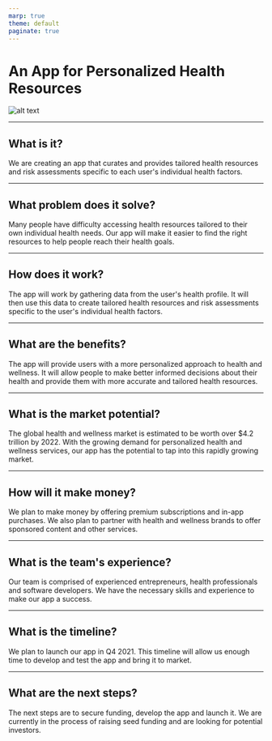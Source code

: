 ```yaml
---
marp: true
theme: default
paginate: true
---
```

# An App for Personalized Health Resources

![alt text](https://images.unsplash.com/photo-1587900885085-d40fb2cff8cb?ixlib=rb-1.2.1&ixid=eyJhcHBfaWQiOjEyMDd9&auto=format&fit=crop&w=750&q=80 "Logo Title Text 1")

---
## What is it?

We are creating an app that curates and provides tailored health resources and risk assessments specific to each user's individual health factors.

---
## What problem does it solve?

Many people have difficulty accessing health resources tailored to their own individual health needs. Our app will make it easier to find the right resources to help people reach their health goals.

---
## How does it work?

The app will work by gathering data from the user's health profile. It will then use this data to create tailored health resources and risk assessments specific to the user's individual health factors.

---
## What are the benefits?

The app will provide users with a more personalized approach to health and wellness. It will allow people to make better informed decisions about their health and provide them with more accurate and tailored health resources.

---
## What is the market potential?

The global health and wellness market is estimated to be worth over $4.2 trillion by 2022. With the growing demand for personalized health and wellness services, our app has the potential to tap into this rapidly growing market.

---
## How will it make money?

We plan to make money by offering premium subscriptions and in-app purchases. We also plan to partner with health and wellness brands to offer sponsored content and other services.

---
## What is the team's experience?

Our team is comprised of experienced entrepreneurs, health professionals and software developers. We have the necessary skills and experience to make our app a success.

---
## What is the timeline?

We plan to launch our app in Q4 2021. This timeline will allow us enough time to develop and test the app and bring it to market.

---
## What are the next steps?

The next steps are to secure funding, develop the app and launch it. We are currently in the process of raising seed funding and are looking for potential investors.
  
